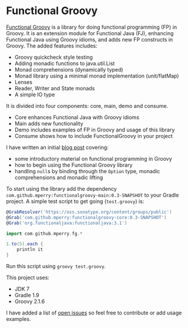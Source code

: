 Functional Groovy
=================

[Functional Groovy](https://github.com/mperry/functionalgroovy) is a library for doing functional programming
(FP) in Groovy.  It is an extension module for Functional Java (FJ), enhancing Functional Java using Groovy idioms,
and adds new FP constructs in Groovy.  The added features includes:
 * Groovy quickcheck style testing
 * Adding monadic functions to java.util.List
 * Monad comprehensions (dynamically typed)
 * Monad library using a minimal monad implementation (unit/flatMap)
 * Lenses
 * Reader, Writer and State monads
 * A simple IO type

It is divided into four components: core, main, demo and consume.
* Core enhances Functional Java with Groovy idioms
* Main adds new functionality
* Demo includes examples of FP in Groovy and usage of this library
* Consume shows how to include FunctionalGroovy in your project

I have written an initial [blog post](http://mperry.github.io/2013/07/28/groovy-null-handling.html) covering:
- some introductory material on functional programming in Groovy
- how to begin using the Functional Groovy library
- handling `null`s by binding through the `Option` type, monadic comprehensions and monadic lifting

To start using the library add the dependency `com.github.mperry:functionalgroovy-main:0.3-SNAPSHOT` to your Gradle
project. A simple test script to get going (`test.groovy`) is:

```groovy
@GrabResolver('https://oss.sonatype.org/content/groups/public')
@Grab('com.github.mperry:functionalgroovy-core:0.3-SNAPSHOT')
@Grab('org.functionaljava:functionaljava:3.1')

import com.github.mperry.fg.*

1.to(5).each {
    println it
}
```

Run this script using `groovy test.groovy`.

This project uses:
- JDK 7
- Gradle 1.9
- Groovy 2.1.6

I have added a list of [open issues](https://github.com/mperry/functionalgroovy/issues?state=open) so feel free to
contribute or add usage examples.